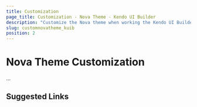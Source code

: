 ```yaml
---
title: Customization
page_title: Customization - Nova Theme - Kendo UI Builder
description: "Customize the Nova theme when working the Kendo UI Builder tool for creating and managing Angular and AngularJS-based web applications."
slug: customnovatheme_kuib
position: 2
---
```


# Nova Theme Customization

...

## Suggested Links
